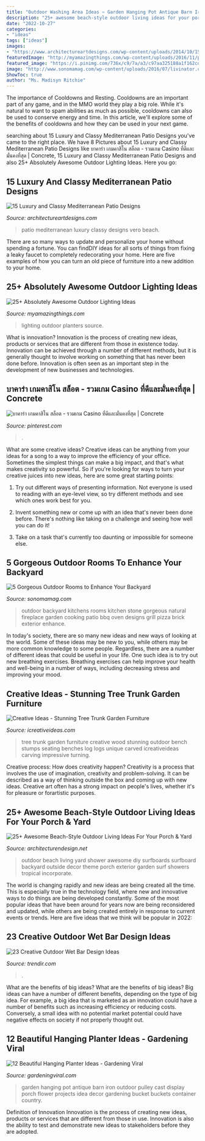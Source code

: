 ```yaml
---
title: "Outdoor Washing Area Ideas ~ Garden Hanging Pot Antique Barn Iron Outdoor Pulley Cast Display Porch Flower Projects Idea Decor Gardening Bucket Buckets Container Country"
description: "25+ awesome beach-style outdoor living ideas for your porch &amp; yard"
date: "2022-10-27"
categories:
- "ideas"
tags: ["ideas"]
images:
- "https://www.architectureartdesigns.com/wp-content/uploads/2014/10/15-Luxury-and-Classy-Mediterranean-Patio-Designs-3-630x812.jpg"
featuredImage: "http://myamazingthings.com/wp-content/uploads/2016/11/planters.jpg"
featured_image: "https://i.pinimg.com/736x/c9/7a/a3/c97aa325188a1f162cdcc75d8bcd16cb.jpg"
image: "http://www.sonomamag.com/wp-content/uploads/2016/07/livinator.com_.jpg"
ShowToc: true
author: "Ms. Madisyn Ritchie"
---
```



The importance of Cooldowns and Resting.
Cooldowns are an important part of any game, and in the MMO world they play a big role. While it's natural to want to spam abilities as much as possible, cooldowns can also be used to conserve energy and time. In this article, we'll explore some of the benefits of cooldowns and how they can be used in your next game.

	

		
searching about 15 Luxury and Classy Mediterranean Patio Designs you've came to the right place. We have 8 Pictures about 15 Luxury and Classy Mediterranean Patio Designs like บาคาร่า เกมคาสิโน สล็อต - รวมเกม Casino ที่ดีและมั่นคงที่สุด | Concrete, 15 Luxury and Classy Mediterranean Patio Designs and also 25+ Absolutely Awesome Outdoor Lighting Ideas. Here you go:
		
    
## 15 Luxury And Classy Mediterranean Patio Designs

<img loading=lazy src="https://www.architectureartdesigns.com/wp-content/uploads/2014/10/15-Luxury-and-Classy-Mediterranean-Patio-Designs-3-630x812.jpg" onerror="this.onerror=null;this.src='https://tse1.mm.bing.net/th?id=OIP.c2WtCC3CZDZY3d57Mvm3jAHaJi&amp;pid=15.1';" alt="15 Luxury and Classy Mediterranean Patio Designs">

_Source: architectureartdesigns.com_

>patio mediterranean luxury classy designs vero beach. 

	

There are so many ways to update and personalize your home without spending a fortune. You can findDIY ideas for all sorts of things from fixing a leaky faucet to completely redecorating your home. Here are five examples of how you can turn an old piece of furniture into a new addition to your home.

    
## 25+ Absolutely Awesome Outdoor Lighting Ideas

<img loading=lazy src="http://myamazingthings.com/wp-content/uploads/2016/11/planters.jpg" onerror="this.onerror=null;this.src='https://tse4.mm.bing.net/th?id=OIP.ePPXIfXajCzlBG7gYnt83wHaLH&amp;pid=15.1';" alt="25+ Absolutely Awesome Outdoor Lighting Ideas">

_Source: myamazingthings.com_

>lighting outdoor planters source. 

	

What is innovation?
Innovation is the process of creating new ideas, products or services that are different from those in existence today. Innovation can be achieved through a number of different methods, but it is generally thought to involve working on something that has never been done before. Innovation is often seen as an important step in the development of new businesses and technologies.

    
## บาคาร่า เกมคาสิโน สล็อต - รวมเกม Casino ที่ดีและมั่นคงที่สุด | Concrete

<img loading=lazy src="https://i.pinimg.com/736x/c9/7a/a3/c97aa325188a1f162cdcc75d8bcd16cb.jpg" onerror="this.onerror=null;this.src='https://tse4.mm.bing.net/th?id=OIP.X4q_JrlrOWfBUic25jwnmQHaLH&amp;pid=15.1';" alt="บาคาร่า เกมคาสิโน สล็อต - รวมเกม Casino ที่ดีและมั่นคงที่สุด | Concrete">

_Source: pinterest.com_

>. 

	

What are some creative ideas?
Creative ideas can be anything from your ideas for a song to a way to improve the efficiency of your office. Sometimes the simplest things can make a big impact, and that's what makes creativity so powerful. So if you're looking for ways to turn your creative juices into new ideas, here are some great starting points: 
1. Try out different ways of presenting information. Not everyone is used to reading with an eye-level view, so try different methods and see which ones work best for you.

2. Invent something new or come up with an idea that's never been done before. There's nothing like taking on a challenge and seeing how well you can do it!

3. Take on a task that's currently too daunting or impossible for someone else.

    
## 5 Gorgeous Outdoor Rooms To Enhance Your Backyard

<img loading=lazy src="http://www.sonomamag.com/wp-content/uploads/2016/07/livinator.com_.jpg" onerror="this.onerror=null;this.src='https://tse3.mm.bing.net/th?id=OIP.tr_1SiNjT2n8JAtlpSq-oAHaEr&amp;pid=15.1';" alt="5 Gorgeous Outdoor Rooms to Enhance Your Backyard">

_Source: sonomamag.com_

>outdoor backyard kitchens rooms kitchen stone gorgeous natural fireplace garden cooking patio bbq oven designs grill pizza brick exterior enhance. 

	

In today's society, there are so many new ideas and new ways of looking at the world. Some of these ideas may be new to you, while others may be more common knowledge to some people. Regardless, there are a number of different ideas that could be useful in your life. One such idea is to try out new breathing exercises. Breathing exercises can help improve your health and well-being in a number of ways, including decreasing stress and improving your mood.

    
## Creative Ideas - Stunning Tree Trunk Garden Furniture

<img loading=lazy src="http://www.icreativeideas.com/wp-content/uploads/2014/10/Creative-Ideas-Stunning-Tree-Trunk-Garden-Furniture-6.jpg" onerror="this.onerror=null;this.src='https://tse2.mm.bing.net/th?id=OIP.Ny_9jrDU_qWFw5bsf-3rMQHaFj&amp;pid=15.1';" alt="Creative Ideas - Stunning Tree Trunk Garden Furniture">

_Source: icreativeideas.com_

>tree trunk garden furniture creative wood stunning outdoor bench stumps seating benches log logs unique carved icreativeideas carving impressive turning. 

	

Creative process: How does creativity happen?
Creativity is a process that involves the use of imagination, creativity and problem-solving. It can be described as a way of thinking outside the box and coming up with new ideas. Creative art often has a strong impact on people's lives, whether it's for pleasure or forartistic purposes.

    
## 25+ Awesome Beach-Style Outdoor Living Ideas For Your Porch &amp; Yard

<img loading=lazy src="http://cdn.architecturendesign.net/wp-content/uploads/2015/07/AD-Beach-Style-Outdoor-Living-Ideas-17.jpg" onerror="this.onerror=null;this.src='https://tse2.mm.bing.net/th?id=OIP.f4KXxdrTKzKC686p1PpgbAHaJ4&amp;pid=15.1';" alt="25+ Awesome Beach-Style Outdoor Living Ideas For Your Porch &amp; Yard">

_Source: architecturendesign.net_

>outdoor beach living yard shower awesome diy surfboards surfboard backyard outside decor theme porch exterior garden surf showers tropical incorporate. 

	

The world is changing rapidly and new ideas are being created all the time. This is especially true in the technology field, where new and innovative ways to do things are being developed constantly. Some of the most popular ideas that have been around for years now are being reconsidered and updated, while others are being created entirely in response to current events or trends. Here are five ideas that we think will be popular in 2022:

    
## 23 Creative Outdoor Wet Bar Design Ideas

<img loading=lazy src="https://cdn.trendir.com/wp-content/uploads/2016/06/Hanging-bar-chairs.jpg" onerror="this.onerror=null;this.src='https://tse1.mm.bing.net/th?id=OIP.T_xqo3r8w60yGNka02yeywHaLH&amp;pid=15.1';" alt="23 Creative Outdoor Wet Bar Design Ideas">

_Source: trendir.com_

>. 

	

What are the benefits of big ideas?
What are the benefits of big ideas? Big ideas can have a number of different benefits, depending on the type of big idea. For example, a big idea that is marketed as an innovation could have a number of benefits such as increasing efficiency or reducing costs. Conversely, a small idea with no potential market potential could have negative effects on society if not properly thought out.

    
## 12 Beautiful Hanging Planter Ideas - Gardening Viral

<img loading=lazy src="http://gardeningviral.com/wp-content/uploads/2017/01/acd85d06431d374096ca18a2cf7fb90a.jpg" onerror="this.onerror=null;this.src='https://tse3.mm.bing.net/th?id=OIP.cFWjz7cSXIqaBVk1_R3stwHaNJ&amp;pid=15.1';" alt="12 Beautiful Hanging Planter Ideas - Gardening Viral">

_Source: gardeningviral.com_

>garden hanging pot antique barn iron outdoor pulley cast display porch flower projects idea decor gardening bucket buckets container country. 

	

Definition of Innovation
Innovation is the process of creating new ideas, products or services that are different from those in use. Innovation is also the ability to test and demonstrate new ideas to stakeholders before they are adopted.

